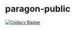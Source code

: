 # paragon-public
[![Codacy Badge](https://api.codacy.com/project/badge/Grade/73979c05f9144fecb3058ef909758c06)](https://www.codacy.com/app/phin/paragon-public?utm_source=github.com&utm_medium=referral&utm_content=Phineas/paragon-public&utm_campaign=badger)